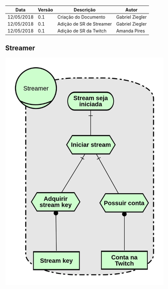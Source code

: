 |Data|Versão|Descrição|Autor|
|----|------|---------|-----|
|12/05/2018|0.1|Criação do Documento|Gabriel Ziegler|
|12/05/2018|0.1|Adição de SR de Streamer|Gabriel Ziegler|
|12/05/2018|0.1|Adição de SR da Twitch|Amanda Pires|


## Streamer

![Streamer](./images/iStar/strategic-rationale/streamer.png)

